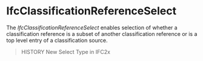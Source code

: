 # IfcClassificationReferenceSelect

The _IfcClassificationReferenceSelect_ enables selection of whether a classification reference is a subset of another classification reference or is a top level entry of a classification source.<!-- end of definition -->

> HISTORY New Select Type in IFC2x
